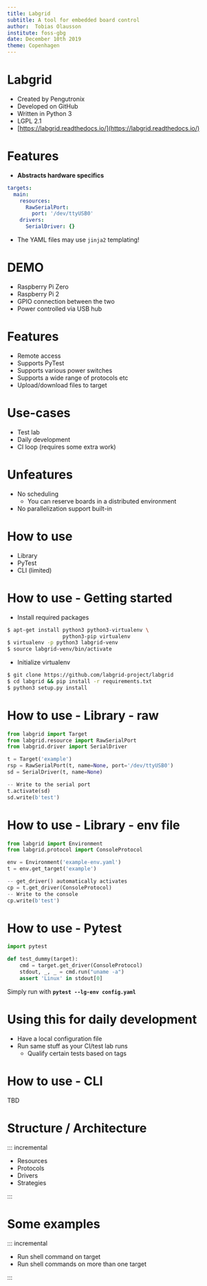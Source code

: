 ```yaml
---
title: Labgrid
subtitle: A tool for embedded board control
author:  Tobias Olausson
institute: foss-gbg
date: December 10th 2019
theme: Copenhagen
---
```


# Labgrid
- Created by Pengutronix
- Developed on GitHub
- Written in Python 3
- LGPL 2.1
- [https://labgrid.readthedocs.io/](https://labgrid.readthedocs.io/)

# Features
- **Abstracts hardware specifics**
```yaml
targets:
  main:
    resources:
      RawSerialPort:
        port: '/dev/ttyUSB0'
    drivers:
      SerialDriver: {}
```
- The YAML files may use `jinja2` templating!

# DEMO
- Raspberry Pi Zero
- Raspberry Pi 2
- GPIO connection between the two
- Power controlled via USB hub

# Features
- Remote access
- Supports PyTest
- Supports various power switches
- Supports a wide range of protocols etc
- Upload/download files to target

# Use-cases
- Test lab
- Daily development
- CI loop (requires some extra work)

# Unfeatures
- No scheduling
    - You can reserve boards in a distributed environment
- No parallelization support built-in

# How to use
- Library
- PyTest
- CLI (limited)

# How to use - Getting started

- Install required packages
```bash
$ apt-get install python3 python3-virtualenv \
                  python3-pip virtualenv
$ virtualenv -p python3 labgrid-venv
$ source labgrid-venv/bin/activate
```

- Initialize virtualenv
```bash
$ git clone https://github.com/labgrid-project/labgrid
$ cd labgrid && pip install -r requirements.txt
$ python3 setup.py install
```

# How to use - Library - raw
```python
from labgrid import Target
from labgrid.resource import RawSerialPort
from labgrid.driver import SerialDriver

t = Target('example')
rsp = RawSerialPort(t, name=None, port='/dev/ttyUSB0')
sd = SerialDriver(t, name=None)

-- Write to the serial port
t.activate(sd)
sd.write(b'test')
```

# How to use - Library - env file
```python
from labgrid import Environment
from labgrid.protocol import ConsoleProtocol

env = Environment('example-env.yaml')
t = env.get_target('example')

-- get_driver() automatically activates
cp = t.get_driver(ConsoleProtocol)
-- Write to the console
cp.write(b'test')
```

# How to use - Pytest
```python
import pytest

def test_dummy(target):
    cmd = target.get_driver(ConsoleProtocol)
    stdout, _, _ = cmd.run("uname -a")
    assert 'Linux' in stdout[0]
```

Simply run with **`pytest --lg-env config.yaml`**

# Using this for daily development
- Have a local configuration file
- Run same stuff as your CI/test lab runs
    - Qualify certain tests based on tags

# How to use - CLI
TBD

# Structure / Architecture
::: incremental

- Resources
- Protocols
- Drivers
- Strategies

:::

# Some examples
::: incremental

- Run shell command on target
- Run shell commands on more than one target

:::
